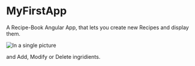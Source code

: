 # MyFirstApp

A Recipe-Book Angular App, that lets you create new Recipes and display them.

![In a single picture](https://i.imgur.com/UrzLhO4.png)


and Add, Modify or Delete ingridients.

